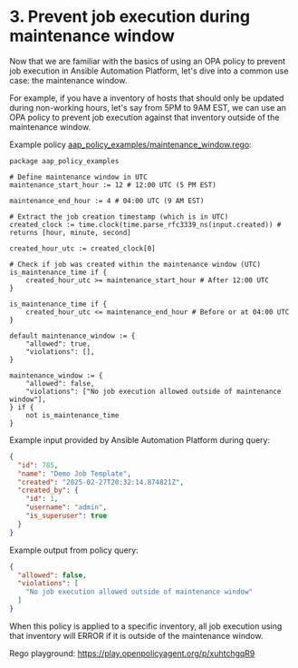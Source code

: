 # 3. Prevent job execution during maintenance window

Now that we are familiar with the basics of using an OPA policy to prevent job execution in Ansible Automation Platform, let's dive into a common use case: the maintenance window.

For example, if you have a inventory of hosts that should only be updated during non-working hours, let's say from 5PM to 9AM EST, we can use an OPA policy to prevent job execution against that inventory outside of the maintenance window.

Example policy [aap_policy_examples/maintenance_window.rego](aap_policy_examples/maintenance_window.rego):

```rego
package aap_policy_examples

# Define maintenance window in UTC
maintenance_start_hour := 12 # 12:00 UTC (5 PM EST)

maintenance_end_hour := 4 # 04:00 UTC (9 AM EST)

# Extract the job creation timestamp (which is in UTC)
created_clock := time.clock(time.parse_rfc3339_ns(input.created)) # returns [hour, minute, second]

created_hour_utc := created_clock[0]

# Check if job was created within the maintenance window (UTC)
is_maintenance_time if {
	created_hour_utc >= maintenance_start_hour # After 12:00 UTC
}

is_maintenance_time if {
	created_hour_utc <= maintenance_end_hour # Before or at 04:00 UTC
}

default maintenance_window := {
	"allowed": true,
	"violations": [],
}

maintenance_window := {
	"allowed": false,
	"violations": ["No job execution allowed outside of maintenance window"],
} if {
	not is_maintenance_time
}
```

Example input provided by Ansible Automation Platform during query:

```json
{
  "id": 785,
  "name": "Demo Job Template",
  "created": "2025-02-27T20:32:14.874821Z",
  "created_by": {
    "id": 1,
    "username": "admin",
    "is_superuser": true
  }
}
```

Example output from policy query:

```json
{
  "allowed": false,
  "violations": [
    "No job execution allowed outside of maintenance window"
  ]
}
```

When this policy is applied to a specific inventory, all job execution using that inventory will ERROR if it is outside of the maintenance window.

Rego playground: https://play.openpolicyagent.org/p/xuhtchgqR9
